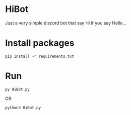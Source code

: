 # HiBot
Just a very simple discord bot that say Hi if you say Hello...
# Install packages
```
pip install -r requirements.txt
```
# Run
```
py HiBot.py
```
OR
```
python3 HiBot.py
```
